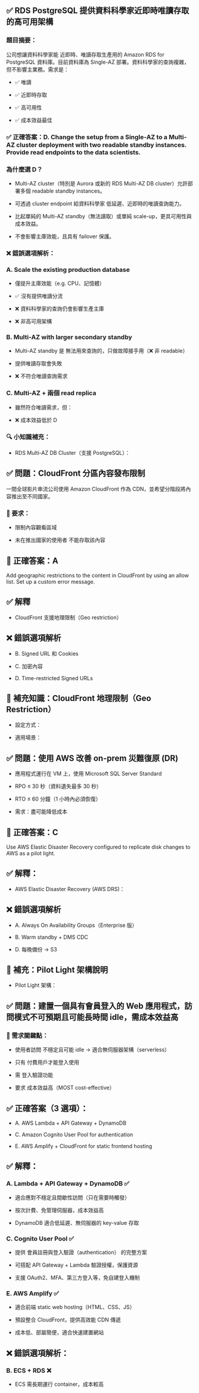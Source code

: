 ## ✅ RDS PostgreSQL 提供資料科學家近即時唯讀存取的高可用架構

### 題目摘要：

公司想讓資料科學家能 近即時、唯讀存取生產用的 Amazon RDS for PostgreSQL 資料庫。目前資料庫為 Single-AZ 部署。資料科學家的查詢複雜，但不影響主業務。需求是：

- ✅ 唯讀

- ✅ 近即時存取

- ✅ 高可用性

- ✅ 成本效益最佳

### ✅ 正確答案：D. Change the setup from a Single-AZ to a Multi-AZ cluster deployment with two readable standby instances. Provide read endpoints to the data scientists.

### 為什麼選 D？

- Multi-AZ cluster（特別是 Aurora 或新的 RDS Multi-AZ DB cluster）允許部署多個 readable standby instances。

- 可透過 cluster endpoint 給資料科學家 低延遲、近即時的唯讀查詢能力。

- 比起單純的 Multi-AZ standby（無法讀取）或單純 scale-up，更具可用性與成本效益。

- 不會影響主庫效能，且具有 failover 保護。

### ❌ 錯誤選項解析：

### A. Scale the existing production database

- 僅提升主庫效能（e.g. CPU、記憶體）

- ✅ 沒有提供唯讀分流

- ❌ 資料科學家的查詢仍會影響生產主庫

- ❌ 非高可用架構

### B. Multi-AZ with larger secondary standby

- Multi-AZ standby 是 無法用來查詢的，只做故障接手用（❌ 非 readable）

- 提供唯讀存取會失敗

- ❌ 不符合唯讀查詢需求

### C. Multi-AZ + 兩個 read replica

- 雖然符合唯讀需求，但：

- ❌ 成本效益低於 D

### 🔍 小知識補充：

- RDS Multi-AZ DB Cluster（支援 PostgreSQL）：

## ✅ 問題：CloudFront 分區內容發布限制

一間全球影片串流公司使用 Amazon CloudFront 作為 CDN，並希望分階段將內容推出至不同國家。

### 📌 要求：

- 限制內容觀看區域

- 未在推出國家的使用者 不能存取該內容

## 🎯 正確答案：A

Add geographic restrictions to the content in CloudFront by using an allow list. Set up a custom error message.

## ✅ 解釋

- CloudFront 支援地理限制（Geo restriction）

## ❌ 錯誤選項解析

- B. Signed URL 和 Cookies

- C. 加密內容

- D. Time-restricted Signed URLs

## 📘 補充知識：CloudFront 地理限制（Geo Restriction）

- 設定方式：

- 適用場景：

## ✅ 問題：使用 AWS 改善 on-prem 災難復原 (DR)

- 應用程式運行在 VM 上，使用 Microsoft SQL Server Standard

- RPO ≤ 30 秒（資料遺失最多 30 秒）

- RTO ≤ 60 分鐘（1 小時內必須恢復）

- 需求：盡可能降低成本

## 🎯 正確答案：C

Use AWS Elastic Disaster Recovery configured to replicate disk changes to AWS as a pilot light.

## ✅ 解釋：

- AWS Elastic Disaster Recovery (AWS DRS)：

## ❌ 錯誤選項解析

- A. Always On Availability Groups（Enterprise 版）

- B. Warm standby + DMS CDC

- D. 每晚備份 → S3

## 📘 補充：Pilot Light 架構說明

- Pilot Light 架構：

## ✅ 問題：建置一個具有會員登入的 Web 應用程式，訪問模式不可預期且可能長時間 idle，需成本效益高

### 🎯 需求關鍵點：

- 使用者訪問 不穩定且可能 idle → 適合無伺服器架構（serverless）

- 只有 付費用戶才能登入使用

- 需 登入驗證功能

- 要求 成本效益高（MOST cost-effective）

## ✅ 正確答案（3 選項）：

- A. AWS Lambda + API Gateway + DynamoDB

- C. Amazon Cognito User Pool for authentication

- E. AWS Amplify + CloudFront for static frontend hosting

## ✅ 解釋：

### A. Lambda + API Gateway + DynamoDB ✅

- 適合應對不穩定且間歇性訪問（只在需要時觸發）

- 按次計費、免管理伺服器，成本效益高

- DynamoDB 適合低延遲、無伺服器的 key-value 存取

### C. Cognito User Pool ✅

- 提供 會員註冊與登入驗證（authentication） 的完整方案

- 可搭配 API Gateway + Lambda 驗證授權，保護資源

- 支援 OAuth2、MFA、第三方登入等，免自建登入機制

### E. AWS Amplify ✅

- 適合前端 static web hosting（HTML、CSS、JS）

- 預設整合 CloudFront，提供高效能 CDN 傳遞

- 成本低、部屬簡便，適合快速建置網站

## ❌ 錯誤選項解析：

### B. ECS + RDS ❌

- ECS 需長期運行 container，成本較高